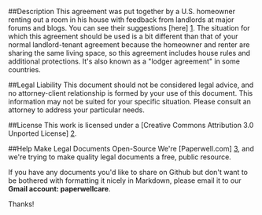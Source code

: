 ##Description
This agreement was put together by a U.S. homeowner renting out a room in his house with feedback from landlords at major forums and blogs. You can see their suggestions [here] [1].  The situation for which this agreement should be used is a bit different than that of your normal landlord-tenant agreement because the homeowner and renter are sharing the same living space, so this agreement includes house rules and additional protections. It's also known as a "lodger agreement" in some countries.

##Legal Liability
This document should not be considered legal advice, and no attorney-client relationship is formed by your use of this document.  This information may not be suited for your specific situation.  Please consult an attorney to address your particular needs. 

##License
This work is licensed under a [Creative Commons Attribution 3.0 Unported License] [2].

##Help Make Legal Documents Open-Source
We're [Paperwell.com] [3], and we're trying to make quality legal documents a free, public resource.

If you have any documents you'd like to share on Github but don't want to be bothered with formatting it nicely in Markdown, please email it to our **Gmail account: paperwellcare**.

Thanks!

[1]: http://www.paperwell.com/docs/467-room-rental-agreement-for-homeowner-on-site/comments
[2]: http://creativecommons.org/licenses/by/3.0/
[3]: http://www.paperwell.com